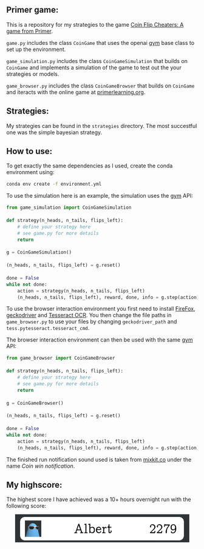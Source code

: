 ## Primer game:

This is a repository for my strategies to the game [Coin Flip Cheaters: A game from Primer](https://www.youtube.com/watch?v=QC91Bf8hQVo).

`game.py` includes the class `CoinGame` that uses the openai [gym](https://github.com/openai/gym/) base class to set up the environment.

`game_simulation.py` includes the class `CoinGameSimulation` that builds on `CoinGame` and implements a simulation of the game to test out the your strategies or models.

`game_browser.py` includes the class `CoinGameBrowser` that builds on `CoinGame` and iteracts with the online game at [primerlearning.org](https://primerlearning.org/).

## Strategies:

My strategies can be found in the `strategies` directory.
The most succestful one was the simple bayesian strategy.

## How to use:

To get exactly the same dependencies as I used, create the conda environment using:

```bash
conda env create -f environment.yml
```

To use the simulation here is an example, the simulation uses the [gym](https://github.com/openai/gym/) API:

```python
from game_simulation import CoinGameSimulation

def strategy(n_heads, n_tails, flips_left):
    # define your strategy here
    # see game.py for more details
    return 

g = CoinGameSimulation()

(n_heads, n_tails, flips_left) = g.reset()

done = False
while not done:
    action = strategy(n_heads, n_tails, flips_left)
    (n_heads, n_tails, flips_left), reward, done, info = g.step(action)
```	

To use the browser interaction environment you first need to install [FireFox](https://www.mozilla.org/en-US/firefox/new/), [geckodriver](https://github.com/mozilla/geckodriver/releases/) and [Tesseract OCR](https://github.com/tesseract-ocr/tesseract/releases).
You then change the file paths in `game_browser.py` to use your files by changing `geckodriver_path` and `tess.pytesseract.tesseract_cmd`.

The browser interaction environment can then be used with the same [gym](https://github.com/openai/gym/) API:

```python
from game_browser import CoinGameBrowser

def strategy(n_heads, n_tails, flips_left):
    # define your strategy here
    # see game.py for more details
    return 

g = CoinGameBrowser()

(n_heads, n_tails, flips_left) = g.reset()

done = False
while not done:
    action = strategy(n_heads, n_tails, flips_left)
    (n_heads, n_tails, flips_left), reward, done, info = g.step(action)
```	

The finished run notification sound used is taken from
[mixkit.co](https://mixkit.co/free-sound-effects/coin/) 
under the name *Coin win notification*.

## My highscore:

The highest score I have achieved was a 10+ hours overnight run with the following score:

<p align="center" title = "My highscore">
  <img src="assets/highscore.png" />
</p>
